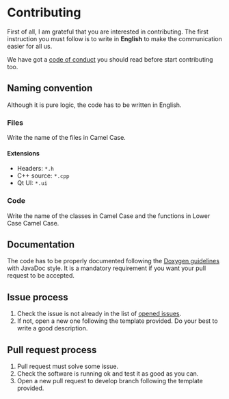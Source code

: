 # Contributing

First of all, I am grateful that you are interested in contributing. The first instruction you must follow is to write in **English** to make the communication easier for all us.

We have got a [code of conduct](https://github.com/fblupi/3DCurator/blob/master/CODE_OF_CONDUCT.md) you should read before start contributing too.

## Naming convention

Although it is pure logic, the code has to be written in English.

### Files

Write the name of the files in Camel Case.

#### Extensions

* Headers: `*.h`
* C++ source: `*.cpp`
* Qt UI: `*.ui`

### Code

Write the name of the classes in Camel Case and the functions in Lower Case Camel Case.

## Documentation

The code has to be properly documented following the [Doxygen guidelines](https://www.stack.nl/~dimitri/doxygen/manual/docblocks.html) with JavaDoc style. It is a mandatory requirement if you want your pull request to be accepted.

## Issue process

1. Check the issue is not already in the list of [opened issues](https://github.com/fblupi/3DCurator/issues).
2. If not, open a new one following the template provided. Do your best to write a good description.

## Pull request process

1. Pull request must solve some issue.
2. Check the software is running ok and test it as good as you can.
3. Open a new pull request to develop branch following the template provided.
